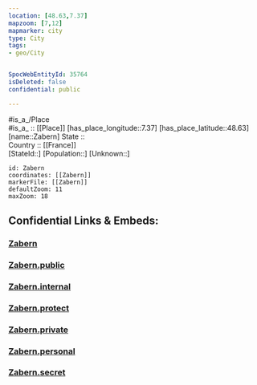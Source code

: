 ```yaml
---
location: [48.63,7.37] 
mapzoom: [7,12] 
mapmarker: city 
type: City
tags:
- geo/City


SpocWebEntityId: 35764
isDeleted: false
confidential: public

---
```

#is_a_/Place  
#is_a_ :: [[Place]] 
[has_place_longitude::7.37] 
[has_place_latitude::48.63] 
[name::Zabern] 
State ::  
Country :: [[France]]  
[StateId::] 
[Population::] 
[Unknown::] 


```leaflet
id: Zabern
coordinates: [[Zabern]] 
markerFile: [[Zabern]] 
defaultZoom: 11 
maxZoom: 18
```


## Confidential Links & Embeds: 

### [Zabern](/_Standards/Earth/Continent/Europe/Europe~West/France/regions~France/Grand_Est/departments~Grand_Est/Bas-Rhin/communes~Bas-Rhin/Molsheim/cities~Molsheim/Zabern.md) 

### [Zabern.public](/_public/Earth/Continent/Europe/Europe~West/France/regions~France/Grand_Est/departments~Grand_Est/Bas-Rhin/communes~Bas-Rhin/Molsheim/cities~Molsheim/Zabern.public.md) 

### [Zabern.internal](/_internal/Earth/Continent/Europe/Europe~West/France/regions~France/Grand_Est/departments~Grand_Est/Bas-Rhin/communes~Bas-Rhin/Molsheim/cities~Molsheim/Zabern.internal.md) 

### [Zabern.protect](/_protect/Earth/Continent/Europe/Europe~West/France/regions~France/Grand_Est/departments~Grand_Est/Bas-Rhin/communes~Bas-Rhin/Molsheim/cities~Molsheim/Zabern.protect.md) 

### [Zabern.private](/_private/Earth/Continent/Europe/Europe~West/France/regions~France/Grand_Est/departments~Grand_Est/Bas-Rhin/communes~Bas-Rhin/Molsheim/cities~Molsheim/Zabern.private.md) 

### [Zabern.personal](/_personal/Earth/Continent/Europe/Europe~West/France/regions~France/Grand_Est/departments~Grand_Est/Bas-Rhin/communes~Bas-Rhin/Molsheim/cities~Molsheim/Zabern.personal.md) 

### [Zabern.secret](/_secret/Earth/Continent/Europe/Europe~West/France/regions~France/Grand_Est/departments~Grand_Est/Bas-Rhin/communes~Bas-Rhin/Molsheim/cities~Molsheim/Zabern.secret.md)

